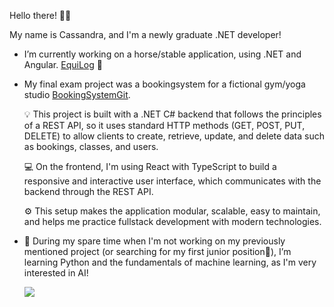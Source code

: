 Hello there! 👋😄

My name is Cassandra, and I'm a newly graduate .NET developer!
-  I’m currently working on a horse/stable application, using .NET and Angular. [EquiLog](https://github.com/Cassandra4321/EquiLog) 🐴 

  
- My final exam project was a bookingsystem for a fictional gym/yoga studio [BookingSystemGit](https://github.com/Cassandra4321/BookingSystem).
  
  💡 This project is built with a .NET C# backend that follows the principles of a REST API, so it uses standard HTTP methods (GET, POST, PUT, DELETE) to allow clients to create, retrieve, update, and delete data such as bookings, classes, and users.
  
  💻 On the frontend, I'm using React with TypeScript to build a responsive and interactive user interface, which communicates with the backend through the REST API.
  
  ⚙️ This setup makes the application modular, scalable, easy to maintain, and helps me practice fullstack development with modern technologies.


- 🧠 During my spare time when I'm not working on my previously mentioned project (or searching for my first junior position👀), I’m learning Python and the fundamentals of machine learning, as I'm very interested in AI! 



  ![](https://komarev.com/ghpvc/?username=cassandra4321&style=pixel) 
